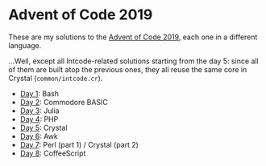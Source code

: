 # Advent of Code 2019

These are my solutions to the [Advent of Code 2019][2019], each one in a
different language.

…Well, except all Intcode-related solutions starting from the day 5: since all
of them are built atop the previous ones, they all reuse the same core in
Crystal (`common/intcode.cr`).

[2019]: https://adventofcode.com/2019

* [Day 1](./day1): Bash
* [Day 2](./day2): Commodore BASIC
* [Day 3](./day3): Julia
* [Day 4](./day4): PHP
* [Day 5](./day5): Crystal
* [Day 6](./day6): Awk
* [Day 7](./day7): Perl (part 1) / Crystal (part 2)
* [Day 8](./day8): CoffeeScript
